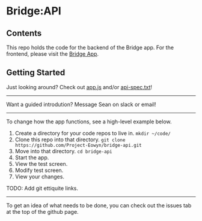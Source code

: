# Bridge:API

## Contents

This repo holds the code for the backend of the Bridge app. For the frontend, please visit the [Bridge App](https://github.com/Project-Eowyn/bridge-app).

## Getting Started

Just looking around? Check out [app.js](https://github.com/Project-Eowyn/bridge-api/blob/master/app.js) and/or [api-spec.txt](https://github.com/Project-Eowyn/bridge-api/blob/master/api_spec.txt)!

---

Want a guided introdution? Message Sean on slack or email!

---

To change how the app functions, see a high-level example below.

1. Create a directory for your code repos to live in. `mkdir ~/code/`
2. Clone this repo into that directory. `git clone https://github.com/Project-Eowyn/bridge-api.git`
3. Move into that directory. `cd bridge-api`
4. Start the app.
5. View the test screen.
6. Modify test screen.
7. View your changes.

TODO: Add git ettiquite links.

---

To get an idea of what needs to be done, you can check out the issues tab at the top of the github page.

